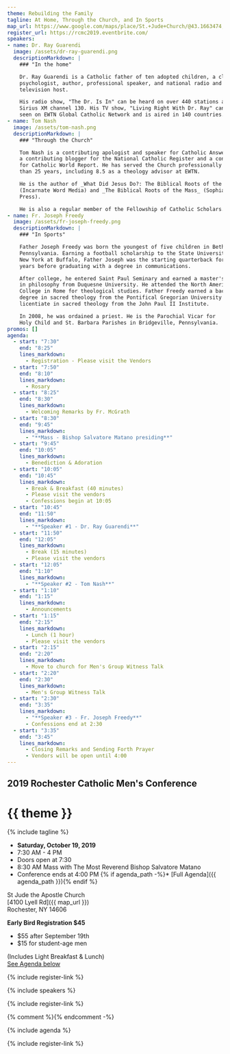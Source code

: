 ```yaml
---
theme: Rebuilding the Family
tagline: At Home, Through the Church, and In Sports
map_url: https://www.google.com/maps/place/St.+Jude+Church/@43.1663474,-77.7404722,17z/data=!4m8!1m2!3m1!2sSt.+Jude+Church!3m4!1s0x89d6b2873cfafb47:0x8cb7c6cd2e16ecce!8m2!3d43.1663473!4d-77.7382781
register_url: https://rcmc2019.eventbrite.com/
speakers:
- name: Dr. Ray Guarendi
  image: /assets/dr-ray-guarendi.png
  descriptionMarkdown: |
    ### "In the home"

    Dr. Ray Guarendi is a Catholic father of ten adopted children, a clinical
    psychologist, author, professional speaker, and national radio and
    television host.

    His radio show, "The Dr. Is In" can be heard on over 440 stations and
    Sirius XM channel 130. His TV show, "Living Right With Dr. Ray" can be
    seen on EWTN Global Catholic Network and is aired in 140 countries.
- name: Tom Nash
  image: /assets/tom-nash.png
  descriptionMarkdown: |
    ### "Through the Church"

    Tom Nash is a contributing apologist and speaker for Catholic Answers,
    a contributing blogger for the National Catholic Register and a contributor
    for Catholic World Report. He has served the Church professionally for more
    than 25 years, including 8.5 as a theology advisor at EWTN.

    He is the author of _What Did Jesus Do?: The Biblical Roots of the Catholic Church_
    (Incarnate Word Media) and _The Biblical Roots of the Mass_ (Sophia Institute
    Press).

    He is also a regular member of the Fellowship of Catholic Scholars.
- name: Fr. Joseph Freedy
  image: /assets/fr-joseph-freedy.png
  descriptionMarkdown: |
    ### "In Sports"

    Father Joseph Freedy was born the youngest of five children in Bethel Park,
    Pennsylvania. Earning a football scholarship to the State University of
    New York at Buffalo, Father Joseph was the starting quarterback for three
    years before graduating with a degree in communications.

    After college, he entered Saint Paul Seminary and earned a master's degree
    in philosophy from Duquesne University. He attended the North American
    College in Rome for theological studies. Father Freedy earned a bachelor's
    degree in sacred theology from the Pontifical Gregorian University and a
    licentiate in sacred theology from the John Paul II Institute.

    In 2008, he was ordained a priest. He is the Parochial Vicar for
    Holy Child and St. Barbara Parishes in Bridgeville, Pennsylvania.
promos: []
agenda:
  - start: "7:30"
    end: "8:25"
    lines_markdown:
      - Registration - Please visit the Vendors
  - start: "7:50"
    end: "8:10"
    lines_markdown:
      - Rosary
  - start: "8:25"
    end: "8:30"
    lines_markdown:
      - Welcoming Remarks by Fr. McGrath
  - start: "8:30"
    end: "9:45"
    lines_markdown:
      - "**Mass - Bishop Salvatore Matano presiding**"
  - start: "9:45"
    end: "10:05"
    lines_markdown:
      - Benediction & Adoration
  - start: "10:05"
    end: "10:45"
    lines_markdown:
      - Break & Breakfast (40 minutes)
      - Please visit the vendors 
      - Confessions begin at 10:05
  - start: "10:45"
    end: "11:50"
    lines_markdown:
      - "**Speaker #1 - Dr. Ray Guarendi**"
  - start: "11:50"
    end: "12:05"
    lines_markdown:
      - Break (15 minutes)
      - Please visit the vendors
  - start: "12:05"
    end: "1:10"
    lines_markdown:
      - "**Speaker #2 - Tom Nash**"
  - start: "1:10"
    end: "1:15"
    lines_markdown:
      - Announcements
  - start: "1:15"
    end: "2:15"
    lines_markdown:
      - Lunch (1 hour)
      - Please visit the vendors
  - start: "2:15"
    end: "2:20"
    lines_markdown:
      - Move to church for Men's Group Witness Talk
  - start: "2:20"
    end: "2:30"
    lines_markdown:
      - Men's Group Witness Talk
  - start: "2:30"
    end: "3:35"
    lines_markdown:
      - "**Speaker #3 - Fr. Joseph Freedy**"
      - Confessions end at 2:30
  - start: "3:35"
    end: "3:45"
    lines_markdown:
      - Closing Remarks and Sending Forth Prayer
      - Vendors will be open until 4:00
---
```


## 2019 Rochester Catholic Men's Conference

# {{ theme }}

{% include tagline %}

<div class="text-center no-bullets">

* **Saturday, October 19, 2019**
* 7:30 AM - 4 PM
* Doors open at 7:30
* 8:30 AM Mass with The Most Reverend Bishop Salvatore Matano
* Conference ends at 4:00 PM
{% if agenda_path -%}* [Full Agenda]({{ agenda_path }})\{% endif %}

</div>

<div class="text-center">

St Jude the Apostle Church\
[4100 Lyell Rd]({{ map_url }})\
Rochester, NY 14606

</div>

<div class="text-center">
  <div>
    <strong>
      Early Bird Registration $45
    </strong>
  </div>
  <ul class="no-bullets">
    <li
      style={{
        display: 'inline-block',
        marginRight: '2em',
      }}>
      $55 after September 19th
    </li>
    <li
      style={{
        display: 'inline-block',
      }}>
      $15 for student-age men
    </li>
  </ul>
  <p>
    (Includes Light Breakfast & Lunch)<br/>
    <a href="#agenda">See Agenda below</a>
  </p>
</div>

{% include register-link %}

{% include speakers %}

{% include register-link %}

{% comment %}<Promos items={DATA.promos} />{% endcomment -%}

{% include agenda %}

{% include register-link %}